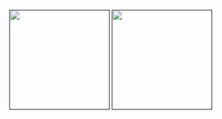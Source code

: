 <a href=""><img src="https://github-readme-stats.vercel.app/api?username=xclwt&show_icons=true&count_private=true" height="180px" ></a> 
<a href=""><img src="https://github-readme-stats.vercel.app/api/top-langs/?username=xclwt&hide=html,css,javascript,Verilog" height="180px"></a>
